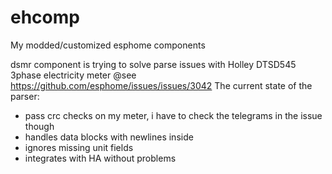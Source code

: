 # ehcomp
My modded/customized esphome components

dsmr component is trying to solve parse issues with Holley DTSD545 3phase electricity meter @see https://github.com/esphome/issues/issues/3042
The current state of the parser:
  - pass crc checks on my meter, i have to check the telegrams in the issue though
  - handles data blocks with newlines inside
  - ignores missing unit fields
  - integrates with HA without problems

